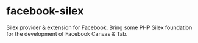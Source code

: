 facebook-silex
==============

Silex provider &amp; extension for Facebook. Bring some PHP Silex foundation for the development of Facebook Canvas &amp; Tab.
